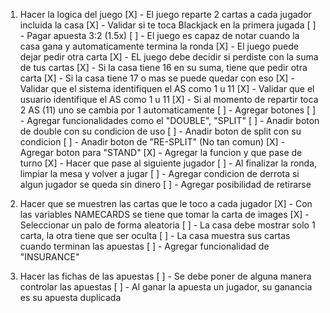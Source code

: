 1. Hacer la logica del juego
    [X] - El juego reparte 2 cartas a cada jugador incluida la casa
        [X] - Validar si te toca Blackjack en la primera jugada
            [ ] - Pagar apuesta 3:2 (1.5x)
    [ ] - El juego es capaz de notar cuando la casa gana y automaticamente termina la ronda
    [X] - El juego puede dejar pedir otra carta 
    [X] - EL juego debe decidir si perdiste con la suma de tus cartas
    [X] - Si la casa tiene 16 en su suma, tiene que pedir otra carta
        [X] -  Si la casa tiene 17 o mas se puede quedar con eso
    [X] - Validar que el sistema identifiquen el AS como 1 u 11
        [X] - Validar que el usuario identifique el AS como 1 u 11
        [X] - Si al momento de repartir toca 2 AS (11) uno se cambia por 1 automaticamente
    [ ] - Agregar botones
        [ ] - Agregar funcionalidades como el "DOUBLE", "SPLIT" 
            [ ] - Anadir boton de double con su condicion de uso
            [ ] - Anadir boton de split con su condicion
                [ ] - Anadir boton de "RE-SPLIT" (No tan comun)
        [X] - Agregar boton para "STAND"
            [X] - Agregar la funcion y que pase de turno 
            [X] - Hacer que pase al siguiente jugador
    [ ] - Al finalizar la ronda, limpiar la mesa y volver a jugar
        [ ] - Agregar condicion de derrota si algun jugador se queda sin dinero
        [ ] - Agregar posibilidad de retirarse

2. Hacer que se muestren las cartas que le toco a cada jugador
    [X] - Con las variables NAMECARDS se tiene que tomar la carta de images
        [X] - Seleccionar un palo de forma aleatoria
    [ ] - La casa debe mostrar solo 1 carta, la otra tiene que ser oculta
        [ ] - La casa muestra sus cartas cuando terminan las apuestas
        [ ] - Agregar funcionalidad de "INSURANCE"

3. Hacer las fichas de las apuestas
    [ ] - Se debe poner de alguna manera controlar las apuestas
        [ ] - Al ganar la apuesta un jugador, su ganancia es su apuesta duplicada